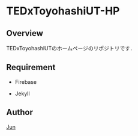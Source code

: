 TEDxToyohashiUT-HP
====

## Overview
TEDxToyohashiUTのホームページのリポジトリです．

## Requirement

- Firebase

- Jekyll

## Author

[Jun](https://github.com/jun1007na)